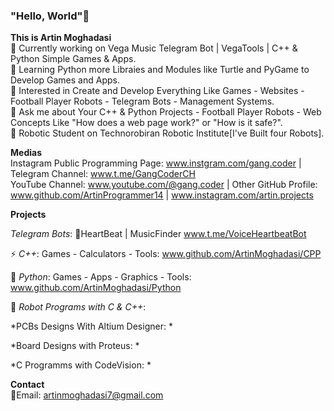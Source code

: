 ### "Hello, World"👋

<!--
**ArtinMoghadasi/ArtinMoghadasi** is a ✨ _special_ ✨ repository because its `README.md` (this file) appears on your GitHub profile.-->

**This is Artin Moghadasi** </br>
🔭 Currently working on Vega Music Telegram Bot | VegaTools | C++ & Python Simple Games & Apps. </br>
🌱 Learning Python more Libraies and Modules like Turtle and PyGame to Develop Games and Apps. </br>
🧐 Interested in Create and Develop Everything Like Games - Websites - Football Player Robots - Telegram Bots - Management Systems. </br>
💬 Ask me about Your C++ & Python Projects - Football Player Robots - Web Concepts Like "How does a web page work?" or "How is it safe?". </br>
🤖 Robotic Student on Technorobiran Robotic Institute[I've Built four Robots]. </br>

**Medias** </br> Instagram Public Programming Page: www.instgram.com/gang.coder | Telegram Channel: www.t.me/GangCoderCH </br>
YouTube Channel: www.youtube.com/@gang.coder | Other GitHub Profile: www.github.com/ArtinProgrammer14 | www.instagram.com/artin.projects </br>

**Projects** </br>

*Telegram Bots*: 🎼HeartBeat | MusicFinder www.t.me/VoiceHeartbeatBot </br>

⚡ *C++*: Games - Calculators - Tools: www.github.com/ArtinMoghadasi/CPP </br>

🐍 *Python*: Games - Apps - Graphics - Tools: www.github.com/ArtinMoghadasi/Python </br>

🦾 *Robot Programs with C & C++*: </br>

*PCBs Designs With Altium Designer: *

*Board Designs with Proteus: *

*C Programms with CodeVision: *

**Contact** </br>
📧Email: artinmoghadasi7@gmail.com

